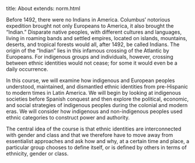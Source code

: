 title: About
extends: norm.html

Before 1492, there were no Indians in America.  Columbus’ notorious expedition brought 
not only Europeans to America, it also brought the “Indian.”  Disparate native peoples, with 
different cultures and languages, living in roaming bands and settled empires, located on 
islands, mountains, deserts, and tropical forests would all, after 1492, be called Indians.  The 
origin of the “Indian” lies in this infamous crossing of the Atlantic by Europeans. For 
indigenous groups and individuals, however, crossing between ethnic identities would not 
cease; for some it would even be a daily occurrence.  

In this course, we will examine how 
indigenous and European peoples understood, maintained, and dismantled ethnic identities 
from pre-Hispanic to modern times in Latin America. We will begin by looking at 
indigenous societies before Spanish conquest and then explore the political, economic, and 
social strategies of indigenous peoples during the colonial and modern eras. We will consider 
how indigenous and non-indigenous peoples used ethnic categories to construct power and
authority.  

The central idea of the course is that ethnic identities are interconnected with 
gender and class and that we therefore have to move away from essentialist approaches and 
ask how and why, at a certain time and place, a particular group chooses to define itself, or is 
defined by others in terms of ethnicity, gender or class.

